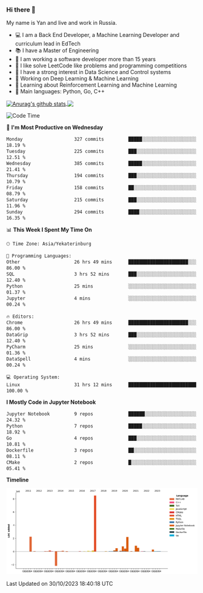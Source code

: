 ### Hi there 👋

My name is Yan and live and work in Russia.

- 💻 I am a Back End Developer, a Machine Learning Developer and curriculum lead in EdTech
- 📚 I have a Master of Engineering
- 🤔 I am working a software developer more than 15 years
- 🌱 I like solve LeetCode like problems and programming competitions
- 📝 I have a strong interest in Data Science and Control systems
- 🔭 Working on Deep Learning & Machine Learning
- 🌱 Learning about Reinforcement Learning and Machine Learning
- 🌟 Main languages: Python, Go, C++

<!--


**yanchick/yanchick** is a ✨ _special_ ✨ repository because its `README.md` (this file) appears on your GitHub profile.

Here are some ideas to get you started:

- I am a self taught Full Stack Developer and a Machine Learning Developer
- 🌱 I’m currently learning ...
- 👯 I’m looking to collaborate on ...
- 🤔 I’m looking for help with ...
- 💬 Ask me about ...
- 📫 How to reach me: ...
- 😄 Pronouns: ...
- ⚡ Fun fact: ...

-->


<a href="https://github.com/anuraghazra/github-readme-stats">
    <img align="center" src="https://github-readme-stats.vercel.app/api?username=yanchick&count_private=true" alt="Anurag's github stats" />
</a>
<a href="https://github.com/anuraghazra/github-readme-stats">
    <img align="center" src="https://github-readme-stats.vercel.app/api/top-langs/?username=yanchick&hide=javascript,html,CSS" />
</a>

<!--START_SECTION:waka-->
![Code Time](http://img.shields.io/badge/Code%20Time-966%20hrs%2038%20mins-blue)

📅 **I'm Most Productive on Wednesday** 

```text
Monday                   327 commits         █████░░░░░░░░░░░░░░░░░░░░   18.19 % 
Tuesday                  225 commits         ███░░░░░░░░░░░░░░░░░░░░░░   12.51 % 
Wednesday                385 commits         █████░░░░░░░░░░░░░░░░░░░░   21.41 % 
Thursday                 194 commits         ███░░░░░░░░░░░░░░░░░░░░░░   10.79 % 
Friday                   158 commits         ██░░░░░░░░░░░░░░░░░░░░░░░   08.79 % 
Saturday                 215 commits         ███░░░░░░░░░░░░░░░░░░░░░░   11.96 % 
Sunday                   294 commits         ████░░░░░░░░░░░░░░░░░░░░░   16.35 % 
```


📊 **This Week I Spent My Time On** 

```text
🕑︎ Time Zone: Asia/Yekaterinburg

💬 Programming Languages: 
Other                    26 hrs 49 mins      ██████████████████████░░░   86.00 % 
SQL                      3 hrs 52 mins       ███░░░░░░░░░░░░░░░░░░░░░░   12.40 % 
Python                   25 mins             ░░░░░░░░░░░░░░░░░░░░░░░░░   01.37 % 
Jupyter                  4 mins              ░░░░░░░░░░░░░░░░░░░░░░░░░   00.24 % 

🔥 Editors: 
Chrome                   26 hrs 49 mins      ██████████████████████░░░   86.00 % 
DataGrip                 3 hrs 52 mins       ███░░░░░░░░░░░░░░░░░░░░░░   12.40 % 
PyCharm                  25 mins             ░░░░░░░░░░░░░░░░░░░░░░░░░   01.36 % 
DataSpell                4 mins              ░░░░░░░░░░░░░░░░░░░░░░░░░   00.24 % 

💻 Operating System: 
Linux                    31 hrs 12 mins      █████████████████████████   100.00 % 
```

**I Mostly Code in Jupyter Notebook** 

```text
Jupyter Notebook         9 repos             ██████░░░░░░░░░░░░░░░░░░░   24.32 % 
Python                   7 repos             █████░░░░░░░░░░░░░░░░░░░░   18.92 % 
Go                       4 repos             ███░░░░░░░░░░░░░░░░░░░░░░   10.81 % 
Dockerfile               3 repos             ██░░░░░░░░░░░░░░░░░░░░░░░   08.11 % 
CMake                    2 repos             █░░░░░░░░░░░░░░░░░░░░░░░░   05.41 % 
```



**Timeline**

![Lines of Code chart](https://raw.githubusercontent.com/yanchick/yanchick/main/assets/bar_graph.png)


 Last Updated on 30/10/2023 18:40:18 UTC
<!--END_SECTION:waka-->

